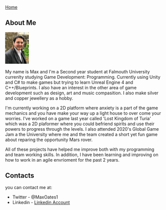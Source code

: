<a href="https://virtualvortex.github.io/UtilityBaseAI/">Home</a>


## About Me 

<img class = "one" src="PictureOfMe.jpg" width="15%" height="15%" />

My name is Max and I'm a Second year student at Falmouth University currenlty studying Game Development: Programming. Currently using Unity and C# to make games but trying to learn Unreal Engine 4 and C++/Blueprints. I also have an interest in the other area of game development such as design, art and music compasition. I also make silver and copper jewellery as a hobby.

I'm currently working on a 2D platform where anxiety is a part of the game mechanics and you have make your way up a light house to over come your worries. I've worked on a game last year called 'Lost Kingdom of Turia' which was a 2D plaformer where you could befriend spirits and use their powers to progress through the levels. I also attended 2020's Global Game Jam a the University where me and the team created a short yet fun game about reparing the opportunity Mars rover.

All of these projects have helped me improve both with my programming and team working skills. In addition, I have been learning and improving on how to work in an agile envrioment for the past 2 years.

## Contacts


you can contact me at:
<ul style="list-style-type:disc;">
  <li>
    Twitter - @MaxOates1
  </li>
  <li>
    Linkedin - <a href="https://www.linkedin.com/in/max-oates-8747a419a/">Linkedin Account</a>
  </li>
</ul>
